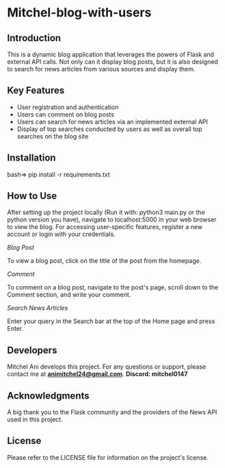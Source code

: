 # Mitchel-blog-with-users
## Introduction

This is a dynamic blog application that leverages the powers of Flask and external API calls.
Not only can it display blog posts,
but it is also designed to search for news articles from various sources and display them. 

## Key Features

- User registration and authentication
- Users can comment on blog posts
- Users can search for news articles via an implemented external API
- Display of top searches conducted by users as well as overall top searches on the blog site

## Installation
bash=> pip install -r requirements.txt 

## How to Use

After setting up the project locally (Run it with: python3 main.py or the python version you have),
navigate to localhost:5000 in your web browser to view the blog.
For accessing user-specific features, register a new account or login with your credentials.

*Blog Post*

To view a blog post, click on the title of the post from the homepage. 

*Comment*

To comment on a blog post, navigate to the post's page, scroll down to the Comment section, and write your comment.

*Search News Articles*

Enter your query in the Search bar at the top of the Home page and press Enter.

## Developers

Mitchel Ani develops this project.
For any questions or support, please contact me at **<animitchel24@gmail.com>**.
**Discord: mitchel0147**

## Acknowledgments

A big thank you to the Flask community and the providers of the News API used in this project.

## License 

Please refer to the LICENSE file for information on the project's license.